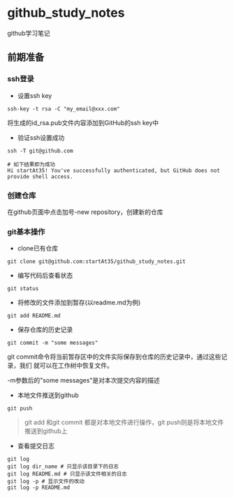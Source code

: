 # github_study_notes
github学习笔记

## 前期准备

### ssh登录

- 设置ssh key

```
ssh-key -t rsa -C "my_email@xxx.com"
```

将生成的id_rsa.pub文件内容添加到GitHub的ssh key中

- 验证ssh设置成功

```
ssh -T git@github.com

# 如下结果即为成功
Hi startAt35! You've successfully authenticated, but GitHub does not provide shell access.
```

### 创建仓库

在github页面中点击加号-new repository，创建新的仓库

### git基本操作

- clone已有仓库

```
git clone git@github.com:startAt35/github_study_notes.git
```

- 编写代码后查看状态

```
git status
```

- 将修改的文件添加到暂存(以readme.md为例)

```
git add README.md
```

- 保存仓库的历史记录

```
git commit -m "some messages"
```

git commit命令将当前暂存区中的文件实际保存到仓库的历史记录中，通过这些记录，我们 就可以在工作树中恢复文件。

-m参数后的"some messages"是对本次提交内容的描述

- 本地文件推送到github

```
git push
```

> git add 和git commit 都是对本地文件进行操作，git push则是将本地文件推送到github上

- 查看提交日志

```
git log
git log dir_name # 只显示该目录下的日志
git log README.md # 只显示该文件相关的日志
git log -p # 显示文件的改动
git log -p README.md 
```

